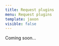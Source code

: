 ```yaml
---
title: Request plugins
menu: Request plugins
template: jaxon
visible: false
---
```


Coming soon...
